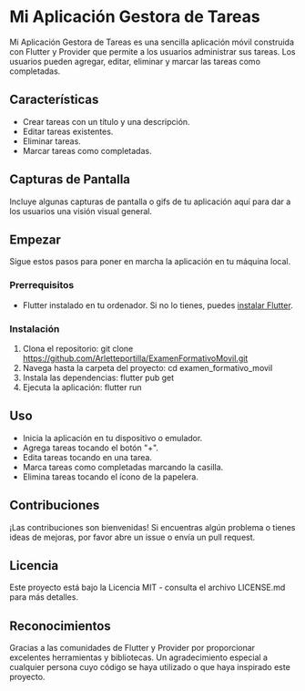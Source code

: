 # Mi Aplicación Gestora de Tareas

Mi Aplicación Gestora de Tareas es una sencilla aplicación móvil construida con Flutter y Provider que permite a los usuarios administrar sus tareas. Los usuarios pueden agregar, editar, eliminar y marcar las tareas como completadas.

## Características

- Crear tareas con un título y una descripción.
- Editar tareas existentes.
- Eliminar tareas.
- Marcar tareas como completadas.

## Capturas de Pantalla

Incluye algunas capturas de pantalla o gifs de tu aplicación aquí para dar a los usuarios una visión visual general.

## Empezar

Sigue estos pasos para poner en marcha la aplicación en tu máquina local.

### Prerrequisitos

- Flutter instalado en tu ordenador. Si no lo tienes, puedes [instalar Flutter](https://flutter.dev/docs/get-started/install).

### Instalación

1. Clona el repositorio:
  git clone https://github.com/Arletteportilla/ExamenFormativoMovil.git
2. Navega hasta la carpeta del proyecto:
  cd examen_formativo_movil
3. Instala las dependencias:
  flutter pub get
4. Ejecuta la aplicación:
  flutter run

## Uso

- Inicia la aplicación en tu dispositivo o emulador.
- Agrega tareas tocando el botón "+".
- Edita tareas tocando en una tarea.
- Marca tareas como completadas marcando la casilla.
- Elimina tareas tocando el ícono de la papelera.

## Contribuciones

¡Las contribuciones son bienvenidas! Si encuentras algún problema o tienes ideas de mejoras, por favor abre un issue o envía un pull request.

## Licencia

Este proyecto está bajo la Licencia MIT - consulta el archivo LICENSE.md para más detalles.

## Reconocimientos

Gracias a las comunidades de Flutter y Provider por proporcionar excelentes herramientas y bibliotecas.
Un agradecimiento especial a cualquier persona cuyo código se haya utilizado o que haya inspirado este proyecto.


